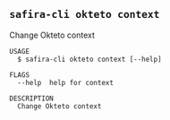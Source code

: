 <!-- order:22 -->
<!-- PLEASE! Don't edit this file, auto generated! -->

## `safira-cli okteto context`

Change Okteto context

```
USAGE
  $ safira-cli okteto context [--help]

FLAGS
  --help  help for context

DESCRIPTION
  Change Okteto context
```
